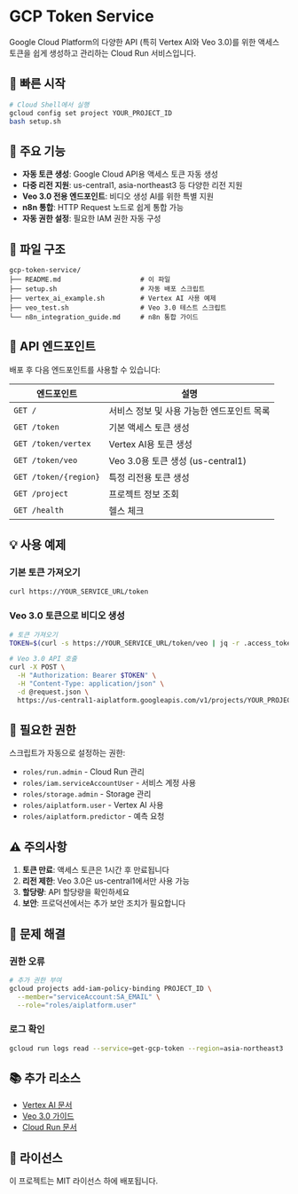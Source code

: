 # GCP Token Service

Google Cloud Platform의 다양한 API (특히 Vertex AI와 Veo 3.0)를 위한 액세스 토큰을 쉽게 생성하고 관리하는 Cloud Run 서비스입니다.

## 🚀 빠른 시작

```bash
# Cloud Shell에서 실행
gcloud config set project YOUR_PROJECT_ID
bash setup.sh
```

## 🎯 주요 기능

- **자동 토큰 생성**: Google Cloud API용 액세스 토큰 자동 생성
- **다중 리전 지원**: us-central1, asia-northeast3 등 다양한 리전 지원
- **Veo 3.0 전용 엔드포인트**: 비디오 생성 AI를 위한 특별 지원
- **n8n 통합**: HTTP Request 노드로 쉽게 통합 가능
- **자동 권한 설정**: 필요한 IAM 권한 자동 구성

## 📁 파일 구조

```
gcp-token-service/
├── README.md                    # 이 파일
├── setup.sh                     # 자동 배포 스크립트
├── vertex_ai_example.sh         # Vertex AI 사용 예제
├── veo_test.sh                  # Veo 3.0 테스트 스크립트
└── n8n_integration_guide.md     # n8n 통합 가이드
```

## 🔧 API 엔드포인트

배포 후 다음 엔드포인트를 사용할 수 있습니다:

| 엔드포인트 | 설명 |
|-----------|------|
| `GET /` | 서비스 정보 및 사용 가능한 엔드포인트 목록 |
| `GET /token` | 기본 액세스 토큰 생성 |
| `GET /token/vertex` | Vertex AI용 토큰 생성 |
| `GET /token/veo` | Veo 3.0용 토큰 생성 (us-central1) |
| `GET /token/{region}` | 특정 리전용 토큰 생성 |
| `GET /project` | 프로젝트 정보 조회 |
| `GET /health` | 헬스 체크 |

## 💡 사용 예제

### 기본 토큰 가져오기
```bash
curl https://YOUR_SERVICE_URL/token
```

### Veo 3.0 토큰으로 비디오 생성
```bash
# 토큰 가져오기
TOKEN=$(curl -s https://YOUR_SERVICE_URL/token/veo | jq -r .access_token)

# Veo 3.0 API 호출
curl -X POST \
  -H "Authorization: Bearer $TOKEN" \
  -H "Content-Type: application/json" \
  -d @request.json \
  https://us-central1-aiplatform.googleapis.com/v1/projects/YOUR_PROJECT/locations/us-central1/publishers/google/models/veo-3.0-generate-preview:predictLongRunning
```

## 🔐 필요한 권한

스크립트가 자동으로 설정하는 권한:

- `roles/run.admin` - Cloud Run 관리
- `roles/iam.serviceAccountUser` - 서비스 계정 사용
- `roles/storage.admin` - Storage 관리
- `roles/aiplatform.user` - Vertex AI 사용
- `roles/aiplatform.predictor` - 예측 요청

## ⚠️ 주의사항

1. **토큰 만료**: 액세스 토큰은 1시간 후 만료됩니다
2. **리전 제한**: Veo 3.0은 us-central1에서만 사용 가능
3. **할당량**: API 할당량을 확인하세요
4. **보안**: 프로덕션에서는 추가 보안 조치가 필요합니다

## 🐛 문제 해결

### 권한 오류
```bash
# 추가 권한 부여
gcloud projects add-iam-policy-binding PROJECT_ID \
  --member="serviceAccount:SA_EMAIL" \
  --role="roles/aiplatform.user"
```

### 로그 확인
```bash
gcloud run logs read --service=get-gcp-token --region=asia-northeast3
```

## 📚 추가 리소스

- [Vertex AI 문서](https://cloud.google.com/vertex-ai/docs)
- [Veo 3.0 가이드](https://cloud.google.com/vertex-ai/generative-ai/docs/model-reference/veo)
- [Cloud Run 문서](https://cloud.google.com/run/docs)

## 📄 라이선스

이 프로젝트는 MIT 라이선스 하에 배포됩니다.